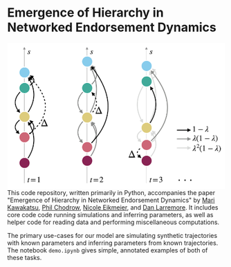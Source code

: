 # Emergence of Hierarchy in Networked Endorsement Dynamics


<img align="left" src="img/fig_1.png">

This code repository, written primarily in Python, accompanies the paper "Emergence of Hierarchy in Networked Endorsement Dynamics" by [Mari Kawakatsu](https://scholar.princeton.edu/ctarnita/people/mari-kawakatsu), [Phil Chodrow](https://www.philchodrow.com/), [Nicole Eikmeier](https://eikmeier.sites.grinnell.edu/), and [Dan Larremore](https://larremorelab.github.io/). It includes core code code running simulations and inferring parameters, as well as helper code for reading data and performing miscellaneous computations. 

The primary use-cases for our model are simulating synthetic trajectories with known parameters and inferring parameters from known trajectories. The notebook `demo.ipynb` gives simple, annotated examples of both of these tasks. 

